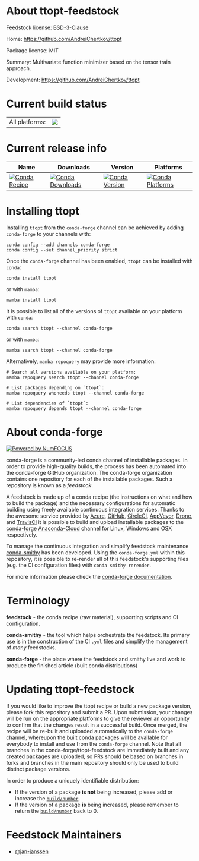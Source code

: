About ttopt-feedstock
=====================

Feedstock license: [BSD-3-Clause](https://github.com/conda-forge/ttopt-feedstock/blob/main/LICENSE.txt)

Home: https://github.com/AndreiChertkov/ttopt

Package license: MIT

Summary: Multivariate function minimizer based on the tensor train approach.

Development: https://github.com/AndreiChertkov/ttopt

Current build status
====================


<table><tr><td>All platforms:</td>
    <td>
      <a href="https://dev.azure.com/conda-forge/feedstock-builds/_build/latest?definitionId=19527&branchName=main">
        <img src="https://dev.azure.com/conda-forge/feedstock-builds/_apis/build/status/ttopt-feedstock?branchName=main">
      </a>
    </td>
  </tr>
</table>

Current release info
====================

| Name | Downloads | Version | Platforms |
| --- | --- | --- | --- |
| [![Conda Recipe](https://img.shields.io/badge/recipe-ttopt-green.svg)](https://anaconda.org/conda-forge/ttopt) | [![Conda Downloads](https://img.shields.io/conda/dn/conda-forge/ttopt.svg)](https://anaconda.org/conda-forge/ttopt) | [![Conda Version](https://img.shields.io/conda/vn/conda-forge/ttopt.svg)](https://anaconda.org/conda-forge/ttopt) | [![Conda Platforms](https://img.shields.io/conda/pn/conda-forge/ttopt.svg)](https://anaconda.org/conda-forge/ttopt) |

Installing ttopt
================

Installing `ttopt` from the `conda-forge` channel can be achieved by adding `conda-forge` to your channels with:

```
conda config --add channels conda-forge
conda config --set channel_priority strict
```

Once the `conda-forge` channel has been enabled, `ttopt` can be installed with `conda`:

```
conda install ttopt
```

or with `mamba`:

```
mamba install ttopt
```

It is possible to list all of the versions of `ttopt` available on your platform with `conda`:

```
conda search ttopt --channel conda-forge
```

or with `mamba`:

```
mamba search ttopt --channel conda-forge
```

Alternatively, `mamba repoquery` may provide more information:

```
# Search all versions available on your platform:
mamba repoquery search ttopt --channel conda-forge

# List packages depending on `ttopt`:
mamba repoquery whoneeds ttopt --channel conda-forge

# List dependencies of `ttopt`:
mamba repoquery depends ttopt --channel conda-forge
```


About conda-forge
=================

[![Powered by
NumFOCUS](https://img.shields.io/badge/powered%20by-NumFOCUS-orange.svg?style=flat&colorA=E1523D&colorB=007D8A)](https://numfocus.org)

conda-forge is a community-led conda channel of installable packages.
In order to provide high-quality builds, the process has been automated into the
conda-forge GitHub organization. The conda-forge organization contains one repository
for each of the installable packages. Such a repository is known as a *feedstock*.

A feedstock is made up of a conda recipe (the instructions on what and how to build
the package) and the necessary configurations for automatic building using freely
available continuous integration services. Thanks to the awesome service provided by
[Azure](https://azure.microsoft.com/en-us/services/devops/), [GitHub](https://github.com/),
[CircleCI](https://circleci.com/), [AppVeyor](https://www.appveyor.com/),
[Drone](https://cloud.drone.io/welcome), and [TravisCI](https://travis-ci.com/)
it is possible to build and upload installable packages to the
[conda-forge](https://anaconda.org/conda-forge) [Anaconda-Cloud](https://anaconda.org/)
channel for Linux, Windows and OSX respectively.

To manage the continuous integration and simplify feedstock maintenance
[conda-smithy](https://github.com/conda-forge/conda-smithy) has been developed.
Using the ``conda-forge.yml`` within this repository, it is possible to re-render all of
this feedstock's supporting files (e.g. the CI configuration files) with ``conda smithy rerender``.

For more information please check the [conda-forge documentation](https://conda-forge.org/docs/).

Terminology
===========

**feedstock** - the conda recipe (raw material), supporting scripts and CI configuration.

**conda-smithy** - the tool which helps orchestrate the feedstock.
                   Its primary use is in the construction of the CI ``.yml`` files
                   and simplify the management of *many* feedstocks.

**conda-forge** - the place where the feedstock and smithy live and work to
                  produce the finished article (built conda distributions)


Updating ttopt-feedstock
========================

If you would like to improve the ttopt recipe or build a new
package version, please fork this repository and submit a PR. Upon submission,
your changes will be run on the appropriate platforms to give the reviewer an
opportunity to confirm that the changes result in a successful build. Once
merged, the recipe will be re-built and uploaded automatically to the
`conda-forge` channel, whereupon the built conda packages will be available for
everybody to install and use from the `conda-forge` channel.
Note that all branches in the conda-forge/ttopt-feedstock are
immediately built and any created packages are uploaded, so PRs should be based
on branches in forks and branches in the main repository should only be used to
build distinct package versions.

In order to produce a uniquely identifiable distribution:
 * If the version of a package **is not** being increased, please add or increase
   the [``build/number``](https://docs.conda.io/projects/conda-build/en/latest/resources/define-metadata.html#build-number-and-string).
 * If the version of a package **is** being increased, please remember to return
   the [``build/number``](https://docs.conda.io/projects/conda-build/en/latest/resources/define-metadata.html#build-number-and-string)
   back to 0.

Feedstock Maintainers
=====================

* [@jan-janssen](https://github.com/jan-janssen/)

